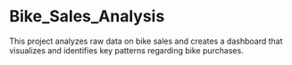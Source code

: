 # Bike_Sales_Analysis
This project analyzes raw data on bike sales and creates a dashboard that visualizes and identifies key patterns regarding bike purchases. 
